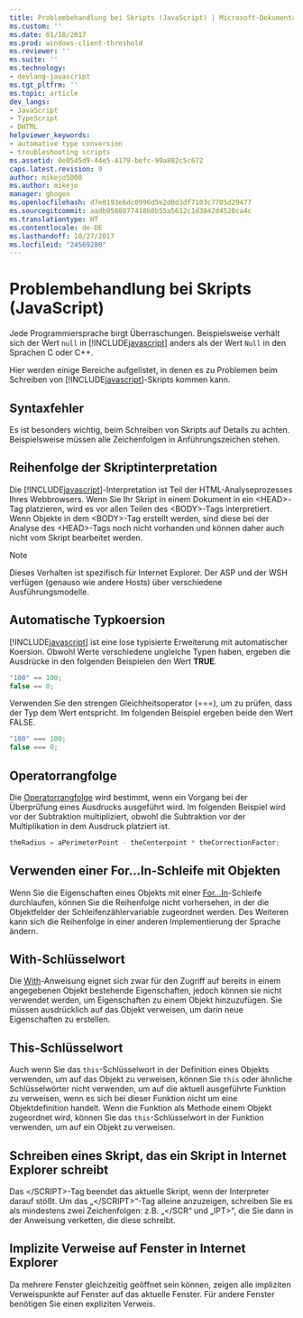 ```yaml
---
title: Problembehandlung bei Skripts (JavaScript) | Microsoft-Dokumentation
ms.custom: ''
ms.date: 01/18/2017
ms.prod: windows-client-threshold
ms.reviewer: ''
ms.suite: ''
ms.technology:
- devlang-javascript
ms.tgt_pltfrm: ''
ms.topic: article
dev_langs:
- JavaScript
- TypeScript
- DHTML
helpviewer_keywords:
- automative type conversion
- troubleshooting scripts
ms.assetid: 0e0545d9-44e5-4179-befc-99a882c5c672
caps.latest.revision: 9
author: mikejo5000
ms.author: mikejo
manager: ghogen
ms.openlocfilehash: d7e0193e6dc0996d5e2d0d3df7103c7705d29477
ms.sourcegitcommit: aadb9588877418b8b55a5612c1d3842d4520ca4c
ms.translationtype: HT
ms.contentlocale: de-DE
ms.lasthandoff: 10/27/2017
ms.locfileid: "24569280"
---
```

# <a name="troubleshooting-your-scripts-javascript"></a>Problembehandlung bei Skripts (JavaScript)
Jede Programmiersprache birgt Überraschungen. Beispielsweise verhält sich der Wert `null` in [!INCLUDE[javascript](../../javascript/includes/javascript-md.md)] anders als der Wert `Null` in den Sprachen C oder C++.  
  
 Hier werden einige Bereiche aufgelistet, in denen es zu Problemen beim Schreiben von [!INCLUDE[javascript](../../javascript/includes/javascript-md.md)]-Skripts kommen kann.  
  
## <a name="syntax-errors"></a>Syntaxfehler  
 Es ist besonders wichtig, beim Schreiben von Skripts auf Details zu achten. Beispielsweise müssen alle Zeichenfolgen in Anführungszeichen stehen.  
  
## <a name="order-of-script-interpretation"></a>Reihenfolge der Skriptinterpretation  
 Die [!INCLUDE[javascript](../../javascript/includes/javascript-md.md)]-Interpretation ist Teil der HTML-Analyseprozesses Ihres Webbrowsers. Wenn Sie Ihr Skript in einem Dokument in ein \<HEAD>-Tag platzieren, wird es vor allen Teilen des \<BODY>-Tags interpretiert. Wenn Objekte in dem \<BODY>-Tag erstellt werden, sind diese bei der Analyse des \<HEAD>-Tags noch nicht vorhanden und können daher auch nicht vom Skript bearbeitet werden.  
  
> [!NOTE]
>  Dieses Verhalten ist spezifisch für Internet Explorer. Der ASP und der WSH verfügen (genauso wie andere Hosts) über verschiedene Ausführungsmodelle.  
  
## <a name="automatic-type-coercion"></a>Automatische Typkoersion  
 [!INCLUDE[javascript](../../javascript/includes/javascript-md.md)] ist eine lose typisierte Erweiterung mit automatischer Koersion. Obwohl Werte verschiedene ungleiche Typen haben, ergeben die Ausdrücke in den folgenden Beispielen den Wert **TRUE**.  
  
```JavaScript  
"100" == 100;  
false == 0;  
```  
  
 Verwenden Sie den strengen Gleichheitsoperator (===), um zu prüfen, dass der Typ dem Wert entspricht. Im folgenden Beispiel ergeben beide den Wert FALSE.  
  
```JavaScript  
"100" === 100;  
false === 0;  
```  
  
## <a name="operator-precedence"></a>Operatorrangfolge  
 Die [Operatorrangfolge](../../javascript/operator-subtractprecedence-javascript.md) wird bestimmt, wenn ein Vorgang bei der Überprüfung eines Ausdrucks ausgeführt wird. Im folgenden Beispiel wird vor der Subtraktion multipliziert, obwohl die Subtraktion vor der Multiplikation in dem Ausdruck platziert ist.  
  
```JavaScript  
theRadius = aPerimeterPoint - theCenterpoint * theCorrectionFactor;  
```  
  
## <a name="using-forin-loops-with-objects"></a>Verwenden einer For...In-Schleife mit Objekten  
 Wenn Sie die Eigenschaften eines Objekts mit einer [For...In](../../javascript/reference/for-dot-dot-dot-in-statement-javascript.md)-Schleife durchlaufen, können Sie die Reihenfolge nicht vorhersehen, in der die Objektfelder der Schleifenzählervariable zugeordnet werden. Des Weiteren kann sich die Reihenfolge in einer anderen Implementierung der Sprache ändern.  
  
## <a name="with-keyword"></a>With-Schlüsselwort  
 Die [With](../../javascript/reference/with-statement-javascript.md)-Anweisung eignet sich zwar für den Zugriff auf bereits in einem angegebenen Objekt bestehende Eigenschaften, jedoch können sie nicht verwendet werden, um Eigenschaften zu einem Objekt hinzuzufügen. Sie müssen ausdrücklich auf das Objekt verweisen, um darin neue Eigenschaften zu erstellen.  
  
## <a name="this-keyword"></a>This-Schlüsselwort  
 Auch wenn Sie das `this`-Schlüsselwort in der Definition eines Objekts verwenden, um auf das Objekt zu verweisen, können Sie `this` oder ähnliche Schlüsselwörter nicht verwenden, um auf die aktuell ausgeführte Funktion zu verweisen, wenn es sich bei dieser Funktion nicht um eine Objektdefinition handelt. Wenn die Funktion als Methode einem Objekt zugeordnet wird, können Sie das `this`-Schlüsselwort in der Funktion verwenden, um auf ein Objekt zu verweisen.  
  
## <a name="writing-a-script-that-writes-a-script-in-internet-explorer"></a>Schreiben eines Skript, das ein Skript in Internet Explorer schreibt  
 Das \</SCRIPT>-Tag beendet das aktuelle Skript, wenn der Interpreter darauf stößt. Um das „\</SCRIPT>“-Tag alleine anzuzeigen, schreiben Sie es als mindestens zwei Zeichenfolgen: z.B. „\</SCR“ und „IPT>“, die Sie dann in der Anweisung verketten, die diese schreibt.  
  
## <a name="implicit-window-references-in-internet-explorer"></a>Implizite Verweise auf Fenster in Internet Explorer  
 Da mehrere Fenster gleichzeitig geöffnet sein können, zeigen alle impliziten Verweispunkte auf Fenster auf das aktuelle Fenster. Für andere Fenster benötigen Sie einen expliziten Verweis.
